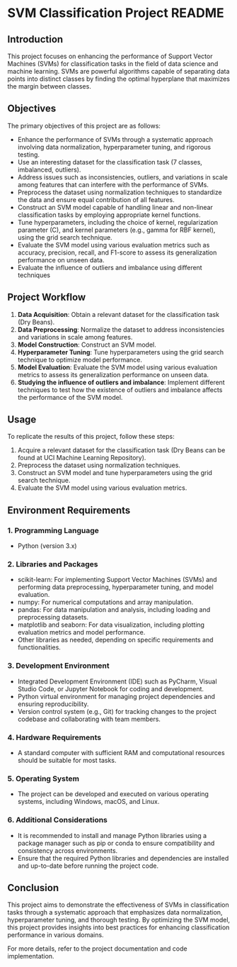 # SVM Classification Project README

## Introduction
This project focuses on enhancing the performance of Support Vector Machines (SVMs) for classification tasks in the field of data science and machine learning. SVMs are powerful algorithms capable of separating data points into distinct classes by finding the optimal hyperplane that maximizes the margin between classes.

## Objectives
The primary objectives of this project are as follows:
- Enhance the performance of SVMs through a systematic approach involving data normalization, hyperparameter tuning, and rigorous testing.
- Use an interesting dataset for the classification task (7 classes, imbalanced, outliers).
- Address issues such as inconsistencies, outliers, and variations in scale among features that can interfere with the performance of SVMs.
- Preprocess the dataset using normalization techniques to standardize the data and ensure equal contribution of all features.
- Construct an SVM model capable of handling linear and non-linear classification tasks by employing appropriate kernel functions.
- Tune hyperparameters, including the choice of kernel, regularization parameter (C), and kernel parameters (e.g., gamma for RBF kernel), using the grid search technique.
- Evaluate the SVM model using various evaluation metrics such as accuracy, precision, recall, and F1-score to assess its generalization performance on unseen data.
- Evaluate the influence of outliers and imbalance using different techniques

## Project Workflow
1. **Data Acquisition**: Obtain a relevant dataset for the classification task (Dry Beans).
2. **Data Preprocessing**: Normalize the dataset to address inconsistencies and variations in scale among features.
3. **Model Construction**: Construct an SVM model.
4. **Hyperparameter Tuning**: Tune hyperparameters using the grid search technique to optimize model performance.
5. **Model Evaluation**: Evaluate the SVM model using various evaluation metrics to assess its generalization performance on unseen data.
6. **Studying the influence of outliers and imbalance**: Implement different techniques to test how the existence of outliers and imbalance affects the performance of the SVM model.

## Usage
To replicate the results of this project, follow these steps:
1. Acquire a relevant dataset for the classification task (Dry Beans can be found at UCI Machine Learning Repository).
2. Preprocess the dataset using normalization techniques.
3. Construct an SVM model and tune hyperparameters using the grid search technique.
4. Evaluate the SVM model using various evaluation metrics.

## Environment Requirements

### 1. Programming Language
- Python (version 3.x)

### 2. Libraries and Packages
- scikit-learn: For implementing Support Vector Machines (SVMs) and performing data preprocessing, hyperparameter tuning, and model evaluation.
- numpy: For numerical computations and array manipulation.
- pandas: For data manipulation and analysis, including loading and preprocessing datasets.
- matplotlib and seaborn: For data visualization, including plotting evaluation metrics and model performance.
- Other libraries as needed, depending on specific requirements and functionalities.

### 3. Development Environment
- Integrated Development Environment (IDE) such as PyCharm, Visual Studio Code, or Jupyter Notebook for coding and development.
- Python virtual environment for managing project dependencies and ensuring reproducibility.
- Version control system (e.g., Git) for tracking changes to the project codebase and collaborating with team members.

### 4. Hardware Requirements
- A standard computer with sufficient RAM and computational resources should be suitable for most tasks.

### 5. Operating System
- The project can be developed and executed on various operating systems, including Windows, macOS, and Linux.

### 6. Additional Considerations
- It is recommended to install and manage Python libraries using a package manager such as pip or conda to ensure compatibility and consistency across environments.
- Ensure that the required Python libraries and dependencies are installed and up-to-date before running the project code.

## Conclusion
This project aims to demonstrate the effectiveness of SVMs in classification tasks through a systematic approach that emphasizes data normalization, hyperparameter tuning, and thorough testing. By optimizing the SVM model, this project provides insights into best practices for enhancing classification performance in various domains.

For more details, refer to the project documentation and code implementation.
